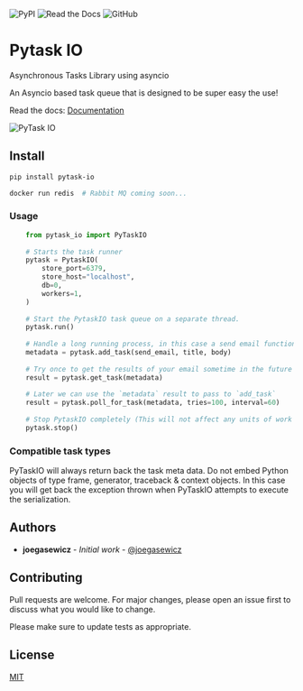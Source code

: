 ![PyPI](https://img.shields.io/pypi/v/pytask-io)
![Read the Docs](https://img.shields.io/readthedocs/pytask-io)
![GitHub](https://img.shields.io/github/license/joegasewicz/pytask_io)

# Pytask IO


Asynchronous Tasks Library using asyncio

An Asyncio based task queue that is designed to be super easy the use!

Read the docs: [Documentation](https://pytask-io.readthedocs.io/en/latest/)

![PyTask IO](assets/Group.png?raw=true "Title")

## Install
```bash
pip install pytask-io

docker run redis  # Rabbit MQ coming soon...

```


### Usage

```python
    from pytask_io import PyTaskIO
    
    # Starts the task runner
    pytask = PytaskIO(
        store_port=6379,
        store_host="localhost",
        db=0,
        workers=1,
    )
    
    # Start the PytaskIO task queue on a separate thread.
    pytask.run()
    
    # Handle a long running process, in this case a send email function
    metadata = pytask.add_task(send_email, title, body)
    
    # Try once to get the results of your email sometime in the future
    result = pytask.get_task(metadata)
    
    # Later we can use the `metadata` result to pass to `add_task`
    result = pytask.poll_for_task(metadata, tries=100, interval=60)
    
    # Stop PytaskIO completely (This will not affect any units of work that haven't yet executed)
    pytask.stop()

```
### Compatible task types
PyTaskIO will always return back the task meta data.
Do not embed Python objects of type frame, generator, traceback & context objects.
In this case you will get back the exception thrown when PyTaskIO attempts to execute the serialization.



## Authors

* **joegasewicz** - *Initial work* - [@joegasewicz](https://twitter.com/joegasewicz)

## Contributing
Pull requests are welcome. For major changes, please open an issue first to discuss what you would like to change.

Please make sure to update tests as appropriate.

## License
[MIT](https://choosealicense.com/licenses/mit/)
